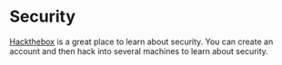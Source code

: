# Security

[Hackthebox](https://www.hackthebox.eu/) is a great place to learn about
security. You can create an account and then hack into several machines
to learn about security.
